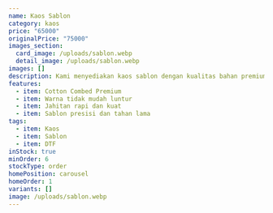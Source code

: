 ```yaml
---
name: Kaos Sablon
category: kaos
price: "65000"
originalPrice: "75000"
images_section:
  card_image: /uploads/sablon.webp
  detail_image: /uploads/sablon.webp
images: []
description: Kami menyediakan kaos sablon dengan kualitas bahan premium.
features:
  - item: Cotton Combed Premium
  - item: Warna tidak mudah luntur
  - item: Jahitan rapi dan kuat
  - item: Sablon presisi dan tahan lama
tags:
  - item: Kaos
  - item: Sablon
  - item: DTF
inStock: true
minOrder: 6
stockType: order
homePosition: carousel
homeOrder: 1
variants: []
image: /uploads/sablon.webp
---
```

